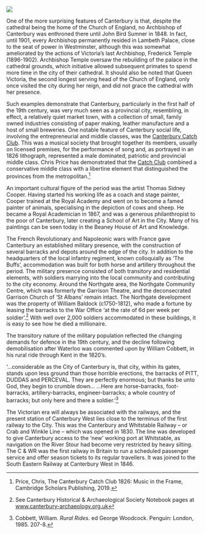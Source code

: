 <a href="https://dev.visual-essays.app"><img src="https://dev-visual-essays.netlify.app/images/ve-button.png"></a> <param ve-config title="Canterbury in the 19th Century" author="Martin Watts" layout="vtl" banner="/images/banners/19c.jpg">

<param ve-entity eid="Q29303" aliases="Canterbury">

One of the more surprising features of Canterbury is that, despite the cathedral being the home of the Church of England, no Archbishop of Canterbury was enthroned there until John Bird Sumner in 1848. In fact, until 1901, every Archbishop permanently resided in Lambeth Palace, close to the seat of power in Westminster, although this was somewhat ameliorated by the actions of Victoria’s last Archbishop, Frederick Temple (1896-1902). Archbishop Temple oversaw the rebuilding of the palace in the cathedral grounds, which initiative allowed subsequent primates to spend more time in the city of their cathedral. It should also be noted that Queen Victoria, the second longest serving head of the Church of England, only once visited the city during her reign, and did not grace the cathedral with her presence. 
<param ve-image url="/19c/images/cathedralimage.jpg" label="Canterbury Cathedral"> 

Such examples demonstrate that Canterbury, particularly in the first half of the 19th century, was very much seen as a provincial city, resembling, in effect, a relatively quiet market town, with a collection of small, family owned industries consisting of paper making, leather manufacture and a host of small breweries. One notable feature of Canterbury social life, involving the entrepreneurial and middle classes, was the [Canterbury Catch Club](/music/19c-catch-club). This was a musical society that brought together its members, usually on licensed premises, for the performance of song and, as portrayed in an 1826 lithograph, represented a male dominated, patriotic and provincial middle class. Chris Price has demonstrated that the [Catch Club](/music/19c-catch-club) combined a conservative middle class with a libertine element that distinguished the provinces from the metropolitan.[^ref1] 
<param ve-image url="/music/images/cathedralimage.jpg" label="Thomas Mann Baynes. The Canterbury Catch Club in full session in their room at the Prince of Wales - printed by Henry Ward, 1826" attribution="Canterbury Museums and Galleries">

An important cultural figure of the period was the artist Thomas Sidney Cooper. Having started his working life as a coach and stage painter, Cooper trained at the Royal Academy and went on to become a famed painter of animals, specialising in the depiction of cows and sheep. He became a Royal Academician in 1867, and was a generous philanthropist to the poor of Canterbury, later creating a School of Art in the City. Many of his paintings can be seen today in the Beaney House of Art and Knowledge. 
<param ve-image url="/music/images/Beaney copy - Scaled and adjusted.jpg" label="The Sidney Cooper Gallery" attribution="© Martin Crowther"> 

The French Revolutionary and Napoleonic wars with France gave Canterbury an established military presence, with the construction of several barracks and depots around the edge of the city. In addition to the headquarters of the local infantry regiment, known colloquially as ‘The Buffs’, accommodation was built for both horse and artillery throughout the period. The military presence consisted of both transitory and residential elements, with soldiers marrying into the local community and contributing to the city economy. Around the Northgate area, the Northgate Community Centre, which was formerly the Garrison Theatre, and the deconsecrated Garrison Church of ‘St Albans’ remain intact. The Northgate development was the property of William Baldock (c1750-1812), who made a fortune by leasing the barracks to the War Office ‘at the rate of 6d per week per soldier’.[^ref2] With well over 2,000 soldiers accommodated in these buildings, it is easy to see how he died a millionaire. 
<param ve-image url="https://upload.wikimedia.org/wikipedia/commons/6/6a/Thomas_Sidney_Cooper_-_Schafe_und_Kuh_auf_der_Weide.jpg" label="Sheep and Cow" attribution="Thomas Sidney Cooper, Public domain, via Wikimedia Commons">

The transitory nature of the military population reflected the changing demands for defence in the 19th century, and the decline following demobilisation after Waterloo was commented upon by William Cobbett, in his rural ride through Kent in the 1820’s.

‘…considerable as the City of Canterbury is, that city, within 
its gates, stands upon less ground than those horrible erections, the barracks of PITT, DUDDAS and PERCEVAL. 
They are perfectly enormous; but thanks be unto God, they begin to crumble down… …Here are horse-barracks, foot-barracks, artillery-barracks, engineer-barracks; a whole 
country of barracks; but only here and there a soldier.’[^ref3]

The Victorian era will always be associated with the railways, and the present station of Canterbury West lies close to the terminus of the first railway to the City. This was the Canterbury and Whitstable Railway – or Crab and Winkle Line – which was opened in 1830. The line was developed to give Canterbury access to the ‘new’ working port at Whitstable, as navigation on the River Stour had become very restricted by heavy silting. The C & WR was the first railway in Britain to run a scheduled passenger service and offer season tickets to its regular travellers. It was joined to the South Eastern Railway at Canterbury West in 1846.
<param ve-image url="https://stor.artstor.org/stor/c968b1f6-1fe2-4b97-ba54-488194230fed" label="The Crab and Winkle Railway" attribution="Astrid Stilma, by kind permission of Patrick Marrin"> 

[^ref1]: Price, Chris, The Canterbury Catch Club 1826: Music in the Frame, Cambridge Scholars Publishing, 2019.   
[^ref2]: See Canterbury Historical & Archaeological Society Notebook pages at www.canterbury-archaeology.org.uk   
[^ref3]: Cobbett, William. _Rural Rides_.  ed George Woodcock. Penguin: London, 1985. 207-8.   
<param ve-image url="https://stor.artstor.org/stor/2b9ded2c-0e81-46b0-9dcb-9e3c87d4d735" label="The Crab and Winkle Railway" attribution="Astrid Stilma, by kind permission of Patrick Marrin"> 
